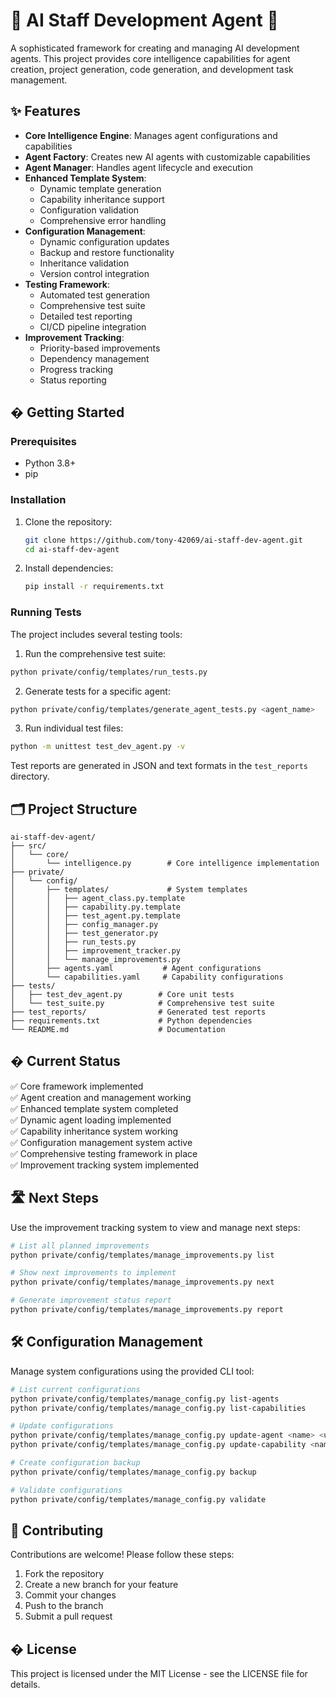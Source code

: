 # 🚀 AI Staff Development Agent 🤖

A sophisticated framework for creating and managing AI development agents. This project provides core intelligence capabilities for agent creation, project generation, code generation, and development task management.

## ✨ Features

- **Core Intelligence Engine**: Manages agent configurations and capabilities
- **Agent Factory**: Creates new AI agents with customizable capabilities
- **Agent Manager**: Handles agent lifecycle and execution
- **Enhanced Template System**: 
  - Dynamic template generation
  - Capability inheritance support
  - Configuration validation
  - Comprehensive error handling
- **Configuration Management**:
  - Dynamic configuration updates
  - Backup and restore functionality
  - Inheritance validation
  - Version control integration
- **Testing Framework**: 
  - Automated test generation
  - Comprehensive test suite
  - Detailed test reporting
  - CI/CD pipeline integration
- **Improvement Tracking**:
  - Priority-based improvements
  - Dependency management
  - Progress tracking
  - Status reporting

## � Getting Started

### Prerequisites
- Python 3.8+
- pip

### Installation
1. Clone the repository:
   ```bash
   git clone https://github.com/tony-42069/ai-staff-dev-agent.git
   cd ai-staff-dev-agent
   ```

2. Install dependencies:
   ```bash
   pip install -r requirements.txt
   ```

### Running Tests
The project includes several testing tools:

1. Run the comprehensive test suite:
```bash
python private/config/templates/run_tests.py
```

2. Generate tests for a specific agent:
```bash
python private/config/templates/generate_agent_tests.py <agent_name>
```

3. Run individual test files:
```bash
python -m unittest test_dev_agent.py -v
```

Test reports are generated in JSON and text formats in the `test_reports` directory.

## 🗂️ Project Structure

```
ai-staff-dev-agent/
├── src/
│   └── core/
│       └── intelligence.py        # Core intelligence implementation
├── private/
│   └── config/
│       ├── templates/             # System templates
│       │   ├── agent_class.py.template
│       │   ├── capability.py.template
│       │   ├── test_agent.py.template
│       │   ├── config_manager.py
│       │   ├── test_generator.py
│       │   ├── run_tests.py
│       │   ├── improvement_tracker.py
│       │   └── manage_improvements.py
│       ├── agents.yaml           # Agent configurations
│       └── capabilities.yaml     # Capability configurations
├── tests/
│   ├── test_dev_agent.py        # Core unit tests
│   └── test_suite.py            # Comprehensive test suite
├── test_reports/                # Generated test reports
├── requirements.txt             # Python dependencies
└── README.md                    # Documentation
```

## � Current Status

✅ Core framework implemented  
✅ Agent creation and management working  
✅ Enhanced template system completed  
✅ Dynamic agent loading implemented  
✅ Capability inheritance system working  
✅ Configuration management system active  
✅ Comprehensive testing framework in place  
✅ Improvement tracking system implemented  

## 🛣️ Next Steps

Use the improvement tracking system to view and manage next steps:
```bash
# List all planned improvements
python private/config/templates/manage_improvements.py list

# Show next improvements to implement
python private/config/templates/manage_improvements.py next

# Generate improvement status report
python private/config/templates/manage_improvements.py report
```

## 🛠️ Configuration Management

Manage system configurations using the provided CLI tool:
```bash
# List current configurations
python private/config/templates/manage_config.py list-agents
python private/config/templates/manage_config.py list-capabilities

# Update configurations
python private/config/templates/manage_config.py update-agent <name> <updates>
python private/config/templates/manage_config.py update-capability <name> <updates>

# Create configuration backup
python private/config/templates/manage_config.py backup

# Validate configurations
python private/config/templates/manage_config.py validate
```

## 🤝 Contributing


Contributions are welcome! Please follow these steps:
1. Fork the repository
2. Create a new branch for your feature
3. Commit your changes
4. Push to the branch
5. Submit a pull request

## � License


This project is licensed under the MIT License - see the LICENSE file for details.
